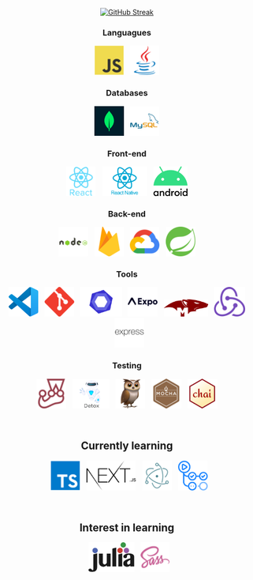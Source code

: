 <div align="center">

[![GitHub Streak](https://github-readme-streak-stats.herokuapp.com?user=itispx&theme=dracula&hide_border=true&date_format=M%20j%5B%2C%20Y%5D)](https://git.io/streak-stats)

### Languagues

<p float="left">
  <img height="60" alt="JavaScript" src="assets/imgs/javascript.svg"/>
  <img style="margin-left:9px" height="60" alt="Java" src="assets/imgs/java.svg"/> 
</p>

### Databases

<p float="left">
  <img height="60" alt="mongoDB" src="assets/imgs/mongoDB.png"/>
  <img style="margin-left:9px" height="60" alt="MySQL" src="assets/imgs/mysql.svg"/>
</p>

### Front-end

<p float="left">
  <img height="60" alt="React" src="assets/imgs/react.svg"/>
  <img style="margin-left:9px" height="60" alt="React-Native" src="assets/imgs/react-native.png"/>
  <img style="margin-left:9px" height="60" alt="Android" src="assets/imgs/android.svg"/>
</p>

### Back-end

<p float="left">
  <img height="60" alt="NodeJS" src="assets/imgs/nodejs.svg"/>
  <img style="margin-left:9px" height="60" alt="Firebase" src="assets/imgs/firebase.svg"/>
 <img style="margin-left:9px" height="60" alt="Google Cloud" src="assets/imgs/google-cloud.svg"/>
 <img style="margin-left:9px" height="60" alt="Spring" src="assets/imgs/spring.svg"/>
</p>

### Tools

<p float="left">
  <img height="60" alt="VSCode" src="assets/imgs/vscode.svg"/>
  <img style="margin-left:9px" height="60" alt="Git" src="assets/imgs/git.svg"/>
  <img style="margin-left:9px" height="60" alt="ESLint" src="assets/imgs/eslint.png"/>
  <img style="margin-left:9px" height="60" alt="Expo" src="assets/imgs/expo.svg"/>
  <img style="margin-left:9px" height="35" alt="Mongoose" src="assets/imgs/mongoose.png"/>
  <img style="margin-left:9px" height="60" alt="Redux" src="assets/imgs/redux.svg"/>
  <img style="margin-left:9px" height="60" alt="express" src="assets/imgs/express.svg"/>
</p>

### Testing

<p float="left">
  <img height="60" alt="Jest" src="assets/imgs/jest.svg"/>
  <img style="margin-left:9px" height="60" alt="Detox" src="assets/imgs/detox.png"/>
  <img style="margin-left:9px" height="60" alt="React-Native-Testing-Library" src="assets/imgs/react-native-testing-library.png"/>
  <img style="margin-left:9px" height="60" alt="Mocha" src="assets/imgs/mocha.svg"/>
  <img style="margin-left:9px" height="60" alt="Chai" src="assets/imgs/chai.png"/>
</p>
<br/>

## Currently learning

<p float="left">
  <img style="margin-left:9px" height="60" alt="TypeScript" src="assets/imgs/typescript.svg"/>
  <img style="margin-left:9px" height="60" alt="NextJS" src="assets/imgs/nextjs.svg"/>
  <img style="margin-left:9px" height="60" alt="Electron" src="assets/imgs/electron.svg"/>
  <img style="margin-left:9px" height="60" alt="Chai" src="assets/imgs/github-actions.png"/>
</p>

<br/>

## Interest in learning

<p float="left">
  <img style="margin-left:9px" height="60" alt="Julia" src="assets/imgs/julia.svg"/>
  <img style="margin-left:9px" height="60" alt="Sass" src="assets/imgs/sass.svg"/>
</p>

</div>

